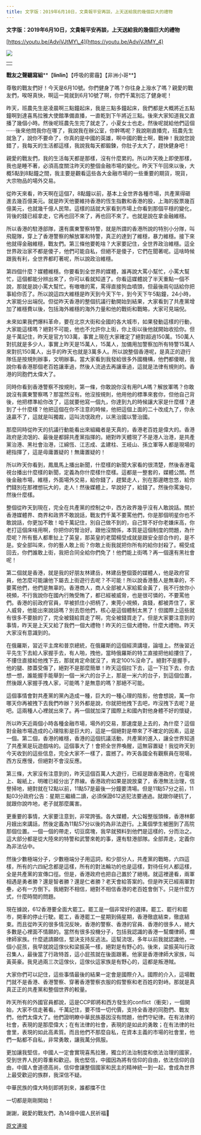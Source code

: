 ```yaml
---
title: 文字版：2019年6月10日，文貴報平安再談，上天送給我的幾個巨大的禮物
---
```


**文字版：****2019****年****6****月****10****日，文貴報平安再談，上天送給我的幾個巨大的禮物**


[https://youtu.be/AdviVJtMY\_4](https://youtu.be/AdviVJtMY_4)

[![](https://1.bp.blogspot.com/-ICYB-pYXHz8/XP7yDDRQDDI/AAAAAAAABus/Wf-VHtfE9QchI7Uz6aEjlbJL-oyDlpKbACLcBGAs/s400/111.PNG)](https://1.bp.blogspot.com/-ICYB-pYXHz8/XP7yDDRQDDI/AAAAAAAABus/Wf-VHtfE9QchI7Uz6aEjlbJL-oyDlpKbACLcBGAs/s1600/111.PNG)





|  |
| --- |
|  |  |






**戰友之聲聽寫組****【****linlin****】【呼吸的雾霾】【非洲小哥**】


尊敬的戰友們好！今天是6月10號。你們健身了嗎？你往身上潑水了嗎？親愛的戰友們，唉呀真快，啊這一晃就到6月10號了啊，你們千萬別忘了健身呢！


昨天，班農先生是凌晨啊三點鐘起床，我是三點多鐘起床，我們都是大概將近五點鐘啊到達喜馬拉雅大使館準備直播，一直乾到下午將近三點。後來大家知道我又直播了幾個小時。然後呢班農先生完了就走了，小夏女士也走。然後呢就給他們這個······後來他問我你在哪了，我說我在辦公室，你幹嗎呢？我說剛直播完，班農先生就急了，說你不要命了，你真的是中國的英雄，啊中國的戰士啊，戰神！我說您說錯了，我每天的生活都這樣，我說我每天都鍛鍊，你肚子太大了，趕快健身吧！


親愛的戰友們，我的生活每天都是那樣，沒有什麼累的。所以昨天晚上即使那樣，我也是睡不著，必須高度關注昨天的整個金融市場的變化。昨天下午回來以後，大概5點到8點鐘之間，我主要是觀看這些各大金融市場的一些重要的期貨，現貨，大宗物品的場外交易。


從昨天來看，昨天啊在這個7，8點鐘以前，基本上全世界各種市場，共產黨得砸進去幾百億美元。就是昨天他要維持香港的恆生指數和香港的股，上海的股票幾百億美元，也就幾千億人民幣。這樣的話就大家看到市場上你看到那個平穩的變化，背後的錢已經拿走，它再也回不來了，再也回不來了。也就是說在拿金融維穩。


所以香港的駐港部隊，還有廣東警察特警，就是所謂的香港所說的特別小分隊，叫飛龍隊，穿上了香港警察的解放軍和特警，真正的達到了維穩，暴力維穩。接下來他就得金融維穩，戰友們。第三條他要乾啥？大家要記住，全世界政治維穩。這全世界政治家不都是傻子，他們可能自私，但絕不是傻子，它們在聞著呢。這啥時候跟我有利，全世界都盯著呢，所以說政治維穩。


第四個什麼？媒體維穩。你要看到全世界的媒體，誰再說大罵小幫忙，小罵大幫忙，這個都能分辨出來了，你可以看就知道了。你看這媒體說了半天重點一個不說，那就是說小罵大幫忙。有嗷嗷的罵，罵得直接狗血噴頭，但最後兩句話給你把事給你否了。所以說這四大維穩是昨天到今天下午，到今天下午5點鐘，24小時，大家能分出端倪。但從昨天香港的整個抗議行動開始到結果，大家看到了共產黨增加了維穩費以後，包括海外維穩的海外力量和他的戰術和戰略，大家可見端倪。


未來如果我們爆料革命，要在北京大街和全國的各大城市，如果發動這樣的行動，大家能這樣嗎？絕對不可能，他也不允許你上街，你上街以後他就開始收拾你。但是千萬記住，昨天是官方103萬，事實上現在大家確定了絕對超過150萬。150萬人對抗就是多少人，事實上昨天是15萬人，15萬人，加備用加警察加所有特警15萬人來對抗150萬人，出手的昨天也就是3萬多人。所以說整個香港呢，是真正的遊行隊伍是按規則辦事，文明辦事。當大家看到我發給很多外國機構，他們都傻眼，我說你看香港那個老百姓讓車過，然後人流過去再讓車過，這就是法律有規則的。香港的同胞們太偉大了。


同時你看到香港警察不按規則，第一條，你敢說你沒有用PLA嗎？解放軍嗎？你敢說沒有廣東警察嗎？那當然沒有。他沒按規則，他用他的標準來套你，但他自己背後，他把標準給你改了，這就要他寫一個九，你達到九的時候讓大家是什麼樣？達到了十什麼樣？他把這個在你不注意的時候，他把這個上面的二十改成九了，你永遠贏不了，這就是叫獨裁，這叫流氓政府，以黑治國以警治國。


那麼同時從昨天的抗議行動能看出來組織者是天真的，香港老百姓是偉大的。香港政府是流氓的、最後是都歸共產黨指揮的。絕對昨天體現了不是港人治港，是共產黨治港、黑社會治港，江綿恆、江志成、孟建柱、王岐山、孫立軍等人都是現場的總指揮了，這是毋庸置疑的！無庸置疑的！


所以昨天你看到，鳳凰馬上播出新聞，什麼樣的新聞大家看的很清楚，然後香港電視台播出什麼樣的新聞，定義為你什麼樣什麼樣。這都是一整套的，媒體公關。然後金融市場，維穩，外面場外交易，給你錢了，趕緊走人，別在那邊瞎忽悠，給你們錢別在那裡想玩大的，走人！然後媒體上，早說好了，給錢了。然後你罵幾句，然後什麼樣。


整個從昨天到現在，完全在共產黨的控制之中，西方政界幾乎沒有人敢說話。關於香港媒體界、商界和政界不敢說話，戰友們千萬不要罵他們，你是那個明星你也不敢說話，你更加不敢！咱千萬記住，別自己做不到的，自己腎不好你老嫌床高，你老打這個床啥用啊，你把你的腎治好。跟他沒關係，本質是這個制度的問題，為什麼呢？所有藝人都牽扯上了英皇，那英皇的老闆楊受成就是跟安全部合作的，是不是。安全部叫來，你的藝人敢上街？你敢上街我就把你所有的給你封殺了。楊受成回去，你們誰敢上街，我把合同全給你們免了！他們能上街嗎？再一個還有黑社會呢！


第二個就是香港，就是我的好朋友林建岳，林建岳整個簽的媒體人，他是政府官員，他怎麼可能讓他下屬去上街遊行去呢？不可能！所以說香港藝人是無辜的，不要罵他們，他們是無辜的。香港商人，商人全部被人家給藍金黃了，我不行放你小視頻，不行我說你在國內行賄受賄了，都已經被威脅，也是很可憐的，不要罵他們。香港的前政府官員，早被抓住小把柄了，東莞小視頻，貪錢，都被弄住了，家人威脅，他能出來說話嗎？別去怨他們，核心是這個體制太黑了！但國際上這些就有很多不要臉的了，完全被錢給買走了啊，完全被錢買走了。但是大家要注意到的事情，昨天是上天又給了我們一個大禮物！昨天的三個大禮物，什麼大禮物。昨天大家沒有意識到的。


在俄羅斯，習近平主席和普京總統，在俄羅斯的這個經濟講壇，論壇上。然後習近平先生下去給人家握手去，有人啪，拽他，當時俄羅斯的特工直接把他給摟住了，不摟住直接給他拽下去，那就肯定命就沒了，肯定100%沒命了。絕對不是握手，他的腿、膝蓋受傷了，絕對不是那麼簡單！昨天這個拉下去，這一下拉下去，你去想一想，誰能握手能舉到一個一米六的台子上，那是一米六的台子，到這個位置，然後跟人家握手拽人家，可能嗎？是無意的嗎？那絕不可能。


這個事情會對共產黨的黨內造成一種，巨大的一種心理的陰影，他會想說，萬一你哪天你再被拽下去我們咋辦？另外都是說，你就把他拽下去吧，咋沒拽下去呢？是吧。這兩種人心裡就出來了。再一個就加深了國際上和國內對他身體不好的懷疑，


所以昨天近兩個小時各種金融市場，場外的交易，那速度是上去的，為什麼？這個對金融市場造成的心理陰影是巨大的，這是一個絕對是帶來了不確定的因素，這是一個。第二個，香港的維穩，香港的這個抗議活動，共產黨的進入，讓全世界知道了共產黨是玩遊戲啥的。這個事大了！會把全世界喚醒，這無容置疑！我從昨天到今天收到的這些信息，完全大家不一樣了，震撼了。昨天各國全有觀察員在現場，西方反應慢，但絕對不會沒反應。


第三條，大家沒有注意到的，昨天這個百萬人大遊行，已經是跟香港政府，在電視上、報紙上，明確已經分出了界線。香港政府如果是說放棄了，香港無法治理，信譽掃地，絕對就在12點以前，11點57是最後一分鐘要清場。但是11點57分之前，11點03分政府公告：星期三繼續二讀，必須保證612逃犯法要通過。就跟你硬抗了，就跟你說咋地，老子就那麼厲害。


更重要的事情，大家要注意到，非常誇張。各大媒體，大公報整版頭條，香港林鄭月娥出來講話，然後定義為11點57分以後的為非法遊行。上萬個學生被圈到了高院那個位置。一個一個的帶走，切豆腐塊，我早就預料到他們是這樣的，分而治之。這大部分都是從大陸來的特警和武警來乾的事，還有駐港部隊。全部弄走，定義你為非法佔中。


然後少數極端分子，少數極端分子用這詞，和少部分人，共產黨的戰略，六四這樣，所有的六四紀念都是這樣，所有的對法輪功的也是這樣，對待任何人都這樣，全是共產黨的宣傳口徑。但是，香港政府也把自己置於了絕境。就這裡邊看，兩軍相遇是勇者勝？還是智者勝？還是仁者勝？老天會給答案的。但是昨天已經兩軍對壘，必有一方倒下。我絕對不相信，絕對不相信香港的老百姓會倒下。只是什麼方式，什麼時間的問題。


現在據說，612香港要全面大罷工。罷工是一個非常好的選擇。罷工、罷行和罷市，開車的停止行駛。罷工，香港罷工一星期到倆星期，香港徹底結束，徹底結束。而且從昨天的很多情況反映，香港的警察、香港的官員、香港的很多人，絕大多數是心裡面不情願的。當然有很多投機分子，包括我認識的香港一幫爛律師，爛律師家族。什麼遞請願信，堅決支持反逃法。這幫流氓，多年以前我就認識他，一個小屁孩，我早就說這傢伙和梁振英一樣，絕對是有野心的。後來，梁振英叫行政召集人，最後當了行政特首，這小屁孩就在後面跟著。他家是香港律師大家族，叫黃英豪。我見過兩三次這傢伙，這傢伙這家族是有野心的，這都是叛港賊。


大家你們可以記住，這些事情最後的結果一定會是國際介入。國際的介入，這場戰鬥就不是香港、香港警察、穿著香港警察衣服的假警察和老百姓的對峙。那就是真真正正的共產黨和整個世界的較量。


昨天所有的外國官員都說，這是CCP即將和西方發生的conflict（衝突），一個開始，大家不信走著看。千萬記住，要不惜一切代價，支持全香港的同胞們、戰友們，他們太偉大了。他們證明瞭中華民族基因沒有問題，他們守紀律。在有法律的社會，表現的是那麼偉大；在有法律的社會，表現的是如此的勇敢；在有法律的社會里，表現的如此高素質。而且他們不那麼自私，在資本主義的市場的社會里，他們一點都不自私，非常勇敢，讓我萬分佩服。


更加讓我堅信，中國人一定會實現喜馬拉雅，獨立的法治制度和依法治理的國家，受到世界人民的尊重和歡迎。我也堅信，中國因為將有信仰的自由，依法信仰的自由，中國人會道德高尚，信仰會讓整個國家和民主的精神統一到一起，會成為世界上最受歡迎的族群，我深信不疑。


中華民族的偉大時刻即將到來，誰都擋不住


一切都是剛剛開始！


謝謝，親愛的戰友們，為14億中國人民祈福🙏

[原文連接](http://littleantvoice.blogspot.com/2019/06/2019610.html)